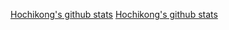 [Hochikong's github stats](https://github-readme-stats.vercel.app/api?username=Hochikong&show_icons=true)
[Hochikong's github stats](https://github-readme-stats.vercel.app/api?username=Hochikong&show_icons=true&theme=tokyonight)
